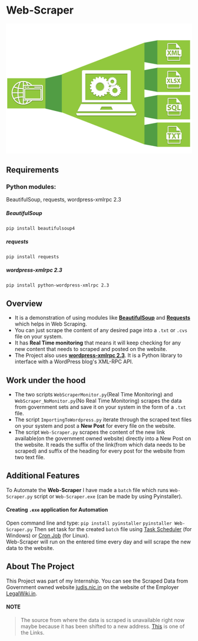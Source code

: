 # Web-Scraper
![Web-Scraper](Images/Web-Scraper.png)

## Requirements
### Python modules: 
BeautifulSoup, requests, wordpress-xmlrpc 2.3
##### BeautifulSoup
`pip install beautifulsoup4`
##### requests
`pip install requests`
##### wordpress-xmlrpc 2.3
`pip install python-wordpress-xmlrpc 2.3`

## Overview
* It is a demonstration of using modules like [**BeautifulSoup**](https://www.crummy.com/software/BeautifulSoup/bs4/doc/) and [**Requests**](http://docs.python-requests.org/en/master/) which helps in Web Scraping.
* You can just scrape the content of any desired page into a `.txt` or `.cvs` file on your system.
* It has **Real Time monitoring** that means it will keep checking for any new content that needs to scraped and posted on the website.
* The Project also uses [**wordpress-xmlrpc 2.3**](https://python-wordpress-xmlrpc.readthedocs.io/en/latest/). It is a Python library to interface with a WordPress blog's XML-RPC API.

## Work under the hood
* The two scripts `WebScraperMonitor.py`(Real Time Monitoring) and `WebScraper_NoMonitor.py`(No Real Time Monitoring) scrapes the data from government sets and save it on your system in the form of a `.txt` file.
* The script `ImportingToWordpress.py` iterate through the scraped text files on your system and post a **New Post** for every file on the website.
* The script `Web-Scraper.py` scrapes the content of the new link available(on the government owned website) directly into a New Post on the website. It reads the suffix of the link(from which data needs to be scraped) and suffix of the heading for every post for the website from two text file.

## Additional Features
To Automate the **Web-Scraper** I have made a `batch` file which runs `Web-Scraper.py` script or `Web-Scraper.exe` (can be made by using Pyinstaller).
#### Creating `.exe` application for Automation
Open command line and type:
`pip install pyinstaller`
`pyinstaller Web-Scraper.py`
Then set task for the created `batch` file using [Task Scheduler](https://support.microsoft.com/en-us/help/814596/how-to-use-schtasks-exe-to-schedule-tasks-in-windows-server-2003) (for Windows) or [Cron Job](https://askubuntu.com/questions/2368/how-do-i-set-up-a-cron-job) (for Linux).<br>
Web-Scraper will run on the entered time every day and will scrape the new data to the website.


## About The Project
This Project was part of my Internship. You can see the Scraped Data from Government owned website <a href="http://judis.nic.in/">judis.nic.in</a> on the website of the Employer <a href="https://legalwiki.in/">LegalWiki.in</a>.

#### NOTE
>The source from where the data is scraped is unavailable right now maybe because it has been shifted to a new address. [This](http://judis.nic.in/supremecourt/imgst.aspx?filename=1) is one of the Links.

